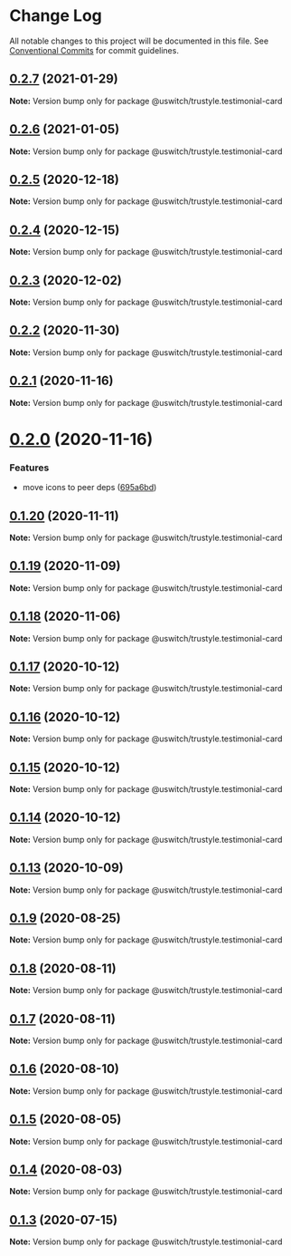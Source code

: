 # Change Log

All notable changes to this project will be documented in this file.
See [Conventional Commits](https://conventionalcommits.org) for commit guidelines.

## [0.2.7](https://github.com/uswitch/trustyle/compare/@uswitch/trustyle.testimonial-card@0.2.6...@uswitch/trustyle.testimonial-card@0.2.7) (2021-01-29)

**Note:** Version bump only for package @uswitch/trustyle.testimonial-card





## [0.2.6](https://github.com/uswitch/trustyle/compare/@uswitch/trustyle.testimonial-card@0.2.5...@uswitch/trustyle.testimonial-card@0.2.6) (2021-01-05)

**Note:** Version bump only for package @uswitch/trustyle.testimonial-card





## [0.2.5](https://github.com/uswitch/trustyle/compare/@uswitch/trustyle.testimonial-card@0.2.4...@uswitch/trustyle.testimonial-card@0.2.5) (2020-12-18)

**Note:** Version bump only for package @uswitch/trustyle.testimonial-card





## [0.2.4](https://github.com/uswitch/trustyle/compare/@uswitch/trustyle.testimonial-card@0.2.3...@uswitch/trustyle.testimonial-card@0.2.4) (2020-12-15)

**Note:** Version bump only for package @uswitch/trustyle.testimonial-card





## [0.2.3](https://github.com/uswitch/trustyle/compare/@uswitch/trustyle.testimonial-card@0.2.2...@uswitch/trustyle.testimonial-card@0.2.3) (2020-12-02)

**Note:** Version bump only for package @uswitch/trustyle.testimonial-card





## [0.2.2](https://github.com/uswitch/trustyle/compare/@uswitch/trustyle.testimonial-card@0.2.1...@uswitch/trustyle.testimonial-card@0.2.2) (2020-11-30)

**Note:** Version bump only for package @uswitch/trustyle.testimonial-card






## [0.2.1](https://github.com/uswitch/trustyle/compare/@uswitch/trustyle.testimonial-card@0.2.0...@uswitch/trustyle.testimonial-card@0.2.1) (2020-11-16)

**Note:** Version bump only for package @uswitch/trustyle.testimonial-card





# [0.2.0](https://github.com/uswitch/trustyle/compare/@uswitch/trustyle.testimonial-card@0.1.20...@uswitch/trustyle.testimonial-card@0.2.0) (2020-11-16)


### Features

* move icons to peer deps ([695a6bd](https://github.com/uswitch/trustyle/commit/695a6bd))





## [0.1.20](https://github.com/uswitch/trustyle/compare/@uswitch/trustyle.testimonial-card@0.1.19...@uswitch/trustyle.testimonial-card@0.1.20) (2020-11-11)

**Note:** Version bump only for package @uswitch/trustyle.testimonial-card





## [0.1.19](https://github.com/uswitch/trustyle/compare/@uswitch/trustyle.testimonial-card@0.1.18...@uswitch/trustyle.testimonial-card@0.1.19) (2020-11-09)

**Note:** Version bump only for package @uswitch/trustyle.testimonial-card





## [0.1.18](https://github.com/uswitch/trustyle/compare/@uswitch/trustyle.testimonial-card@0.1.17...@uswitch/trustyle.testimonial-card@0.1.18) (2020-11-06)

**Note:** Version bump only for package @uswitch/trustyle.testimonial-card





## [0.1.17](https://github.com/uswitch/trustyle/compare/@uswitch/trustyle.testimonial-card@0.1.15...@uswitch/trustyle.testimonial-card@0.1.17) (2020-10-12)

**Note:** Version bump only for package @uswitch/trustyle.testimonial-card





## [0.1.16](https://github.com/uswitch/trustyle/compare/@uswitch/trustyle.testimonial-card@0.1.15...@uswitch/trustyle.testimonial-card@0.1.16) (2020-10-12)

**Note:** Version bump only for package @uswitch/trustyle.testimonial-card





## [0.1.15](https://github.com/uswitch/trustyle/compare/@uswitch/trustyle.testimonial-card@0.1.13...@uswitch/trustyle.testimonial-card@0.1.15) (2020-10-12)

**Note:** Version bump only for package @uswitch/trustyle.testimonial-card





## [0.1.14](https://github.com/uswitch/trustyle/compare/@uswitch/trustyle.testimonial-card@0.1.13...@uswitch/trustyle.testimonial-card@0.1.14) (2020-10-12)

**Note:** Version bump only for package @uswitch/trustyle.testimonial-card





## [0.1.13](https://github.com/uswitch/trustyle/compare/@uswitch/trustyle.testimonial-card@0.1.12...@uswitch/trustyle.testimonial-card@0.1.13) (2020-10-09)

**Note:** Version bump only for package @uswitch/trustyle.testimonial-card






## [0.1.9](https://github.com/uswitch/trustyle/compare/@uswitch/trustyle.testimonial-card@0.1.8...@uswitch/trustyle.testimonial-card@0.1.9) (2020-08-25)

**Note:** Version bump only for package @uswitch/trustyle.testimonial-card





## [0.1.8](https://github.com/uswitch/trustyle/compare/@uswitch/trustyle.testimonial-card@0.1.7...@uswitch/trustyle.testimonial-card@0.1.8) (2020-08-11)

**Note:** Version bump only for package @uswitch/trustyle.testimonial-card





## [0.1.7](https://github.com/uswitch/trustyle/compare/@uswitch/trustyle.testimonial-card@0.1.6...@uswitch/trustyle.testimonial-card@0.1.7) (2020-08-11)

**Note:** Version bump only for package @uswitch/trustyle.testimonial-card





## [0.1.6](https://github.com/uswitch/trustyle/compare/@uswitch/trustyle.testimonial-card@0.1.3...@uswitch/trustyle.testimonial-card@0.1.6) (2020-08-10)

**Note:** Version bump only for package @uswitch/trustyle.testimonial-card





## [0.1.5](https://github.com/uswitch/trustyle/compare/@uswitch/trustyle.testimonial-card@0.1.3...@uswitch/trustyle.testimonial-card@0.1.5) (2020-08-05)

**Note:** Version bump only for package @uswitch/trustyle.testimonial-card





## [0.1.4](https://github.com/uswitch/trustyle/compare/@uswitch/trustyle.testimonial-card@0.1.3...@uswitch/trustyle.testimonial-card@0.1.4) (2020-08-03)

**Note:** Version bump only for package @uswitch/trustyle.testimonial-card





## [0.1.3](https://github.com/uswitch/trustyle/compare/@uswitch/trustyle.testimonial-card@0.1.2...@uswitch/trustyle.testimonial-card@0.1.3) (2020-07-15)

**Note:** Version bump only for package @uswitch/trustyle.testimonial-card
